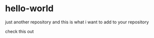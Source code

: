 # hello-world
just another repository
and this is what i want to add to your repository 

check this out
